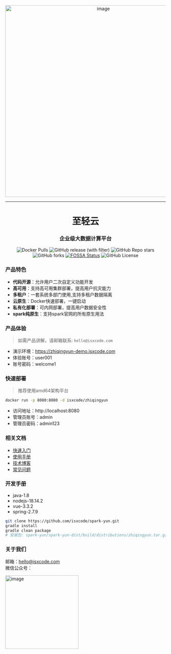 <div align="center">
  <img width="600" alt="image" src="https://isxcode.oss-cn-shanghai.aliyuncs.com/zhiqingyun/github_product.jpg">
</div>

---

<h1 align="center">
  至轻云
</h1>

<h3 align="center">
  企业级大数据计算平台
</h3>

<div align="center">

![Docker Pulls](https://img.shields.io/docker/pulls/isxcode/zhiqingyun)
![GitHub release (with filter)](https://img.shields.io/github/v/release/isxcode/spark-yun)
![GitHub Repo stars](https://img.shields.io/github/stars/isxcode/spark-yun)
![GitHub forks](https://img.shields.io/github/forks/isxcode/spark-yun)
[![FOSSA Status](https://app.fossa.com/api/projects/git%2Bgithub.com%2Fisxcode%2Fspark-yun.svg?type=small)](https://app.fossa.com/projects/git%2Bgithub.com%2Fisxcode%2Fspark-yun?ref=badge_small)
![GitHub License](https://img.shields.io/github/license/isxcode/spark-yun)

</div>

### 产品特色

- **代码开源**：允许用户二次自定义功能开发
- **高可用**：支持高可用集群部署，提高用户抗灾能力
- **多租户**：一套系统多部门使用,支持多租户数据隔离
- **云原生**：Docker快速部署，一键启动
- **私有化部署**：可内网部署，提高用户数据安全性
- **spark纯原生**：支持spark官网的所有原生用法

### 产品体验

> 如需产品讲解，请邮箱联系: `hello@isxcode.com`

- 演示环境：https://zhiqingyun-demo.isxcode.com
- 体验账号：user001
- 账号密码：welcome1

### 快速部署

> 推荐使用amd64架构平台

```bash
docker run -p 8080:8080 -d isxcode/zhiqingyun
```

- 访问地址：http://localhost:8080
- 管理员账号：admin
- 管理员密码：admin123

### 相关文档

- [快速入门](https://zhiqingyun.isxcode.com/docs/zh/0/0)
- [使用手册](https://zhiqingyun.isxcode.com/docs/zh/0/0)
- [技术博客](https://ispong.isxcode.com/tags/spark/)
- [常见问题](https://mwur1opms2a.feishu.cn/wiki/space/7350313682586451971?ccm_open_type=lark_wiki_spaceLink&open_tab_from=wiki_home)

### 开发手册

- java-1.8
- nodejs-18.14.2
- vue-3.3.2
- spring-2.7.9

```bash
git clone https://github.com/isxcode/spark-yun.git
gradle install
gradle clean package
# 安装包: spark-yun/spark-yun-dist/build/distributions/zhiqingyun.tar.gz
```

### 关于我们

邮箱：hello@isxcode.com <br/>
微信公众号：<br/>

<img width="230" alt="image" src="https://github.com/ispong/spark-yun/assets/34756621/ae6323bf-3455-434f-a919-949af1eca11f">
